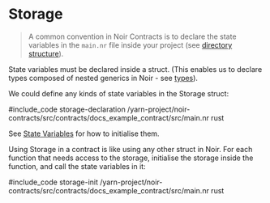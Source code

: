 # Storage

> A common convention in Noir Contracts is to declare the state variables in the `main.nr` file inside your project (see [directory structure](./layout.md#directory-structure)).

State variables must be declared inside a struct. (This enables us to declare types composed of nested generics in Noir - see [types](./types.md)).

We could define any kinds of state variables in the Storage struct:

#include_code storage-declaration /yarn-project/noir-contracts/src/contracts/docs_example_contract/src/main.nr rust

See [State Variables](./state_variables.md) for how to initialise them.

Using Storage in a contract is like using any other struct in Noir. For each function that needs access to the storage, initialise the storage inside the function, and call the state variables in it:

#include_code storage-init /yarn-project/noir-contracts/src/contracts/docs_example_contract/src/main.nr rust
